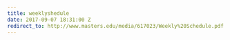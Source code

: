 ```yaml
---
title: weeklyshedule
date: 2017-09-07 18:31:00 Z
redirect_to: http://www.masters.edu/media/617023/Weekly%20Schedule.pdf
---
```


